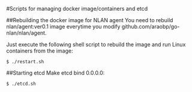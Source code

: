 #Scripts for managing docker image/containers and etcd

##Rebuilding the docker image for NLAN agent
You need to rebuild nlan/agent:ver0.1 image everytime you modify github.com/araobp/go-nlan/nlan/agent.

Just execute the following shell script to rebuild the image and run Linux containers from the image: 
```
$ ./restart.sh
```

##Starting etcd
Make etcd bind 0.0.0.0:
```
$ ./etcd.sh
```

